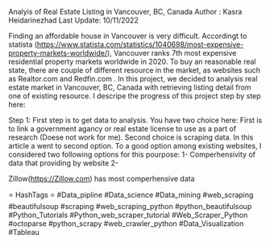 Analyis of Real Estate Listing in Vancouver, BC, Canada
Author : Kasra Heidarinezhad
Last Update: 10/11/2022

Finding an affordable house in Vancouver is very difficult. Accordingt to statista (https://www.statista.com/statistics/1040698/most-expensive-property-markets-worldwide/), Vancouver ranks 7th most expensive residential property markets worldwide in 2020. To buy an reasonable real state, there are couple of different resource in the market, as websites such as Realtor.com and Redfin.com . In this project, we decided to analysis real estate market in Vancouver, BC, Canada with retrieving listing detail from one of existing resource. I descripe the progress of this project step by step here:

Step 1:
First step is to get data to analysis. You have two choice here: First is to link a government agancy or real estate license to use as a part of research (Doese not work for me). Second choice is scraping data. In this article a went to second option. To a good option among existing websites, I considered two following options for this pourpose:
1- Comperhensivity of data that providing by website
2- 

 Zillow(https://Zillow.com) has most comperhensive data


⭐ HashTags ⭐
#Data_pipline
#Data_science
#Data_mining
#web_scraping
#beautifulsoup
#scraping
#web_scraping_python
#python_beautifulsoup
#Python_Tutorials
#Python_web_scraper_tutorial
#Web_Scraper_Python
#octoparse
#python_scrapy
#web_crawler_python
#Data_Visualization
#Tableau
